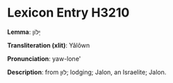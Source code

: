 # Lexicon Entry H3210

**Lemma**: יָלוֹן

**Transliteration (xlit)**: Yâlôwn

**Pronunciation**: yaw-lone'

**Description**:
from לוּן; lodging; Jalon, an Israelite; Jalon.
